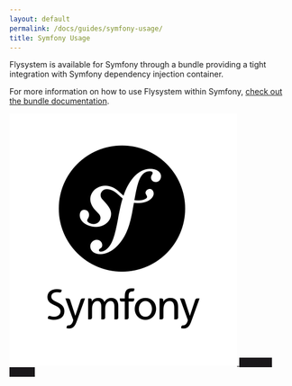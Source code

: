 ```yaml
---
layout: default
permalink: /docs/guides/symfony-usage/
title: Symfony Usage
---
```


Flysystem is available for Symfony through a bundle providing a tight integration with
Symfony dependency injection container.

For more information on how to use Flysystem within Symfony,
<a href="https://github.com/thephpleague/flysystem-bundle">check out the bundle documentation</a>.

<div class="flex my-6">
    <a target="_blank" href="https://github.com/thephpleague/flysystem-bundle" class="flex-no-grow w-1/3 bg-white rounded shadow-md mr-4 overflow-hidden">
        <img src="../img/symfony.svg" class="w-full" alt="Flysystem Symfony bundle"/>
        <span style="background-color: #1a171b" class="text-center text-xl hidden sm:block py-4 bg-indigo-dark text-white bg-grey-lightest">Symfony bundle</span>
    </a>
</div>
